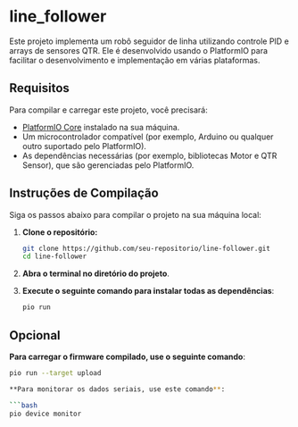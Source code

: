 # line_follower

Este projeto implementa um robô seguidor de linha utilizando controle PID e arrays de sensores QTR. Ele é desenvolvido usando o PlatformIO para facilitar o desenvolvimento e implementação em várias plataformas.

## Requisitos

Para compilar e carregar este projeto, você precisará:

- [PlatformIO Core](https://platformio.org/install) instalado na sua máquina.
- Um microcontrolador compatível (por exemplo, Arduino ou qualquer outro suportado pelo PlatformIO).
- As dependências necessárias (por exemplo, bibliotecas Motor e QTR Sensor), que são gerenciadas pelo PlatformIO.

## Instruções de Compilação

Siga os passos abaixo para compilar o projeto na sua máquina local:

1. **Clone o repositório:**

   ```bash
   git clone https://github.com/seu-repositorio/line-follower.git
   cd line-follower

2. **Abra o terminal no diretório do projeto**.

3. **Execute o seguinte comando para instalar todas as dependências**:

   ```bash
   pio run

## Opcional

**Para carregar o firmware compilado, use o seguinte comando**:

   ```bash
   pio run --target upload

**Para monitorar os dados seriais, use este comando**:

  ```bash
   pio device monitor
